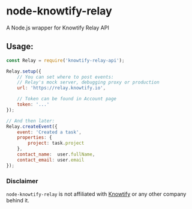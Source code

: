 # node-knowtify-relay
A Node.js wrapper for Knowtify Relay API

## Usage:

```javascript
const Relay = require('knowtify-relay-api');

Relay.setup({
    // You can set where to post events:
    // Relay's mock server, debugging proxy or production
    url: 'https://relay.knowtify.io',

    // Token can be found in Account page
    token: '...'
});

// And then later:
Relay.createEvent({
    event: 'Created a task',
    properties: {
        project: task.project
    },
    contact_name:  user.fullName,
    contact_email: user.email
});

```

### Disclaimer

`node-knowtify-relay` is not affiliated with [Knowtify](http://www.knowtify.io/) or any other company behind it.
